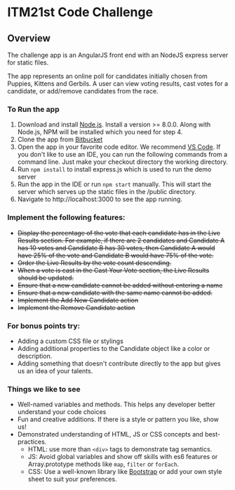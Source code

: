 # ITM21st Code Challenge

## Overview

The challenge app is an AngularJS front end with an NodeJS express server for static files.

The app represents an online poll for candidates initially chosen from Puppies, Kittens and Gerbils. A user can view voting results, cast votes for a candidate, or add/remove candidates from the race.

### To Run the app

1.  Download and install [Node.js](https://nodejs.org). Install a version >= 8.0.0. Along with Node.js, NPM will be installed which you need for step 4.
2.  Clone the app from [Bitbucket](https://bitbucket.org/twentyfirst/code-challenge)
3.  Open the app in your favorite code editor. We recommend [VS Code](https://code.visualstudio.com/). If you don't like to use an IDE, you can run the following commands from a command line. Just make your checkout directory the working directory.
4.  Run `npm install` to install express.js which is used to run the demo server
5.  Run the app in the IDE or run `npm start` manually. This will start the server which serves up the static files in the /public directory.
6.  Navigate to http://localhost:3000 to see the app running.

### Implement the following features:

*   ~~Display the percentage of the vote that each candidate has in the Live Results section. For example, if there are 2 candidates and Candidate A has 10 votes and Candidate B has 30 votes, then Candidate A would have 25% of the vote and Candidate B would have 75% of the vote.~~
*   ~~Order the Live Results by the vote count descending.~~
*   ~~When a vote is cast in the Cast Your Vote section, the Live Results should be updated.~~
*   ~~Ensure that a new candidate cannot be added without entering a name~~
*   ~~Ensure that a new candidate with the same name cannot be added.~~
*   ~~Implement the Add New Candidate action~~
*   ~~Implement the Remove Candidate action~~

### For bonus points try:

*   Adding a custom CSS file or stylings
*   Adding additional properties to the Candidate object like a color or description.
*   Adding something that doesn't contribute directly to the app but gives us an idea of your talents.

### Things we like to see

*   Well-named variables and methods. This helps any developer better understand your code choices
*   Fun and creative additions. If there is a style or pattern you like, show us!
*   Demonstrated understanding of HTML, JS or CSS concepts and best-practices.
    *   HTML: use more than `<div>` tags to demonstrate tag semantics.
    *   JS: Avoid global variables and show off skills with es6 features or Array.prototype methods like `map`, `filter` or `forEach`.
    *   CSS: Use a well-known library like [Bootstrap](https://getbootstrap.com/docs/4.1/getting-started/introduction/) or add your own style sheet to suit your preferences.
